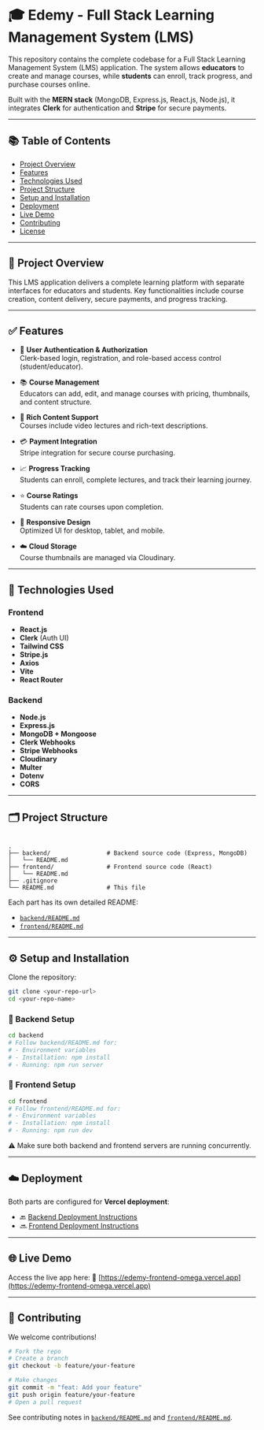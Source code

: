 # 🎓 Edemy - Full Stack Learning Management System (LMS)

This repository contains the complete codebase for a Full Stack Learning Management System (LMS) application. The system allows **educators** to create and manage courses, while **students** can enroll, track progress, and purchase courses online.

Built with the **MERN stack** (MongoDB, Express.js, React.js, Node.js), it integrates **Clerk** for authentication and **Stripe** for secure payments.

---

## 📚 Table of Contents

- [Project Overview](#project-overview)
- [Features](#features)
- [Technologies Used](#technologies-used)
- [Project Structure](#project-structure)
- [Setup and Installation](#setup-and-installation)
- [Deployment](#deployment)
- [Live Demo](#live-demo)
- [Contributing](#contributing)
- [License](#license)

---

## 📌 Project Overview

This LMS application delivers a complete learning platform with separate interfaces for educators and students. Key functionalities include course creation, content delivery, secure payments, and progress tracking.

---

## ✅ Features

- 🔐 **User Authentication & Authorization**  
  Clerk-based login, registration, and role-based access control (student/educator).

- 📚 **Course Management**  
  Educators can add, edit, and manage courses with pricing, thumbnails, and content structure.

- 🎥 **Rich Content Support**  
  Courses include video lectures and rich-text descriptions.

- 💳 **Payment Integration**  
  Stripe integration for secure course purchasing.

- 📈 **Progress Tracking**  
  Students can enroll, complete lectures, and track their learning journey.

- ⭐ **Course Ratings**  
  Students can rate courses upon completion.

- 📱 **Responsive Design**  
  Optimized UI for desktop, tablet, and mobile.

- ☁️ **Cloud Storage**  
  Course thumbnails are managed via Cloudinary.

---

## 🧰 Technologies Used

### Frontend
- **React.js**
- **Clerk** (Auth UI)
- **Tailwind CSS**
- **Stripe.js**
- **Axios**
- **Vite**
- **React Router**

### Backend
- **Node.js**
- **Express.js**
- **MongoDB + Mongoose**
- **Clerk Webhooks**
- **Stripe Webhooks**
- **Cloudinary**
- **Multer**
- **Dotenv**
- **CORS**

---

## 🗂️ Project Structure

```

.
├── backend/                # Backend source code (Express, MongoDB)
│   └── README.md
├── frontend/               # Frontend source code (React)
│   └── README.md
├── .gitignore
└── README.md               # This file

````

Each part has its own detailed README:

- [`backend/README.md`](./backend/README.md)
- [`frontend/README.md`](./frontend/README.md)

---

## ⚙️ Setup and Installation

Clone the repository:

```bash
git clone <your-repo-url>
cd <your-repo-name>
````

### 🔧 Backend Setup

```bash
cd backend
# Follow backend/README.md for:
# - Environment variables
# - Installation: npm install
# - Running: npm run server
```

### 🎨 Frontend Setup

```bash
cd frontend
# Follow frontend/README.md for:
# - Environment variables
# - Installation: npm install
# - Running: npm run dev
```

⚠️ Make sure both backend and frontend servers are running concurrently.

---

## ☁️ Deployment

Both parts are configured for **Vercel deployment**:

* 🔙 [Backend Deployment Instructions](./backend/README.md)
* 🔜 [Frontend Deployment Instructions](./frontend/README.md)

---

## 🌐 Live Demo

Access the live app here:
🔗 [https://edemy-frontend-omega.vercel.app](https://edemy-frontend-omega.vercel.app)

---

## 🤝 Contributing

We welcome contributions!

```bash
# Fork the repo
# Create a branch
git checkout -b feature/your-feature

# Make changes
git commit -m "feat: Add your feature"
git push origin feature/your-feature
# Open a pull request
```

See contributing notes in [`backend/README.md`](./backend/README.md) and [`frontend/README.md`](./frontend/README.md).
